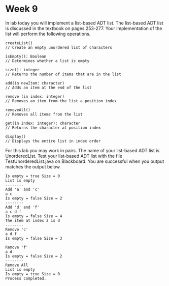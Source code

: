 # Week 9 

In lab today you will implement a list-based ADT list. The list-based ADT list is discussed in the textbook on pages 253-277. Your implementation of the list will perform the following operations.

```
createList()
// Create an empty unordered list of characters

isEmpty(): Boolean
// Determines whether a list is empty

size(): integer
// Returns the number of items that are in the list

add(in newItem: character)
// Adds an item at the end of the list

remove (in index: integer)
// Removes an item from the list a position index

removeAll()
// Removes all items from the list

get(in index: integer): character
// Returns the character at position index

display()
// Displays the entire list in index order
```

For this lab you may work in pairs. The name of your list-based ADT list is UnorderedList. Test your list-based ADT list with the file TestUnorderedList.java on Blackboard. You are successful when you output matches the output below.

```
Is empty = true Size = 0
List is empty
--------
Add 'a' and 'c'
a c
Is empty = false Size = 2
--------
Add 'd' and 'f'
a c d f
Is empty = false Size = 4
The item at index 2 is d
--------
Remove 'c'
a d f
Is empty = false Size = 3
--------
Remove 'f'
a d
Is empty = false Size = 2
--------
Remove All
List is empty
Is empty = true Size = 0
Process completed.
```